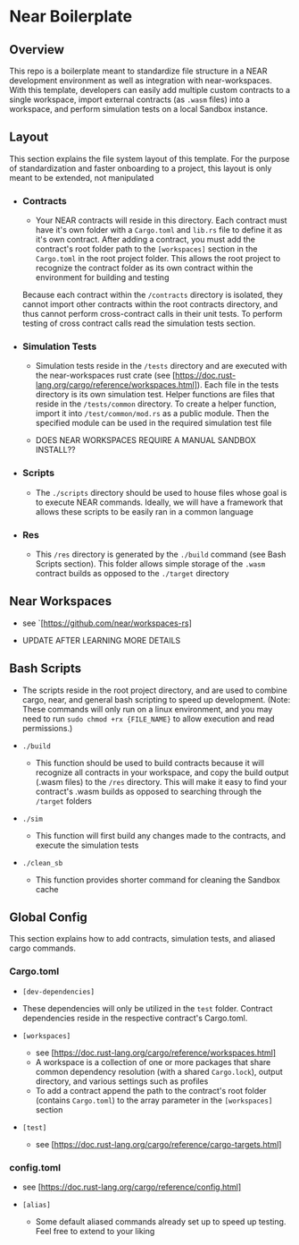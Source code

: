 # Near Boilerplate

## Overview

This repo is a boilerplate meant to standardize file structure in a NEAR development environment as well as integration with near-workspaces. 
With this template, developers can easily add multiple custom contracts to a single workspace, import external contracts (as `.wasm` files) into a workspace, and perform simulation tests on 
a local Sandbox instance.

## Layout

This section explains the file system layout of this template. For the purpose of standardization and faster onboarding to a project, this layout is only meant to be extended, not manipulated
- ### Contracts

    - Your NEAR contracts will reside in this directory. Each contract must have it's own folder with a `Cargo.toml` and `lib.rs` file to define it as it's own contract. After adding a contract, you must add the contract's root folder path to the `[workspaces]` section in the `Cargo.toml` in the root project folder. This allows the root project to recognize the contract folder as its own contract within the environment for building and testing

    Because each contract within the `/contracts` directory is isolated, they cannot import other contracts within the root contracts directory, and thus cannot perform cross-contract calls in their unit tests. To perform testing of cross contract calls read the simulation tests section.
- ### Simulation Tests

    - Simulation tests reside in the `/tests` directory and are executed with the near-workspaces rust crate (see [https://doc.rust-lang.org/cargo/reference/workspaces.html]). Each file in the tests directory is its own simulation test. Helper functions are files that reside in the `/tests/common` directory. To create a helper function, import it into `/test/common/mod.rs` as a public module. Then the specified module can be used in the required simulation test file

    - DOES NEAR WORKSPACES REQUIRE A MANUAL SANDBOX INSTALL??

- ### Scripts

    - The `./scripts` directory should be used to house files whose goal is to execute NEAR commands. Ideally, we will have a framework that allows these scripts to be easily ran in a common language

- ### Res

    - This `/res` directory is generated by the `./build` command (see Bash Scripts section). This folder allows simple storage of the `.wasm` contract builds as opposed to the `./target` directory

## Near Workspaces
- see `[https://github.com/near/workspaces-rs]

- UPDATE AFTER LEARNING MORE DETAILS

## Bash Scripts

- The scripts reside in the root project directory, and are used to combine cargo, near, and general bash scripting to speed up development. 
(Note: These commands will only run on a linux environment, and you may need to run `sudo chmod +rx {FILE_NAME}` to allow execution and read permissions.)

- `./build` 
    - This function should be used to build contracts because it will recognize all contracts in your workspace, and copy the build output (.wasm files) to the `/res` directory. This will make it easy to find 
    your contract's .wasm builds as opposed to searching through the `/target` folders

- `./sim`
    - This function will first build any changes made to the contracts, and execute the simulation tests

- `./clean_sb`
    - This function provides shorter command for cleaning the Sandbox cache


 
## Global Config

This section explains how to add contracts, simulation tests, and aliased cargo commands.

### Cargo.toml
- `[dev-dependencies]`
 - These dependencies will only be utilized in the `test` folder. Contract dependencies reside in the respective contract's Cargo.toml.

- `[workspaces]`
    - see [https://doc.rust-lang.org/cargo/reference/workspaces.html]
    - A workspace is a collection of one or more packages that share common dependency resolution (with a shared `Cargo.lock`), output directory, and various settings such as profiles
    - To add a contract append the path to the contract's root folder (contains `Cargo.toml`) to the array parameter in the `[workspaces]` section

- `[test]`
    - see  [https://doc.rust-lang.org/cargo/reference/cargo-targets.html]

### config.toml
- see [https://doc.rust-lang.org/cargo/reference/config.html]

- `[alias]`
    - Some default aliased commands already set up to speed up testing. Feel free to extend to your liking